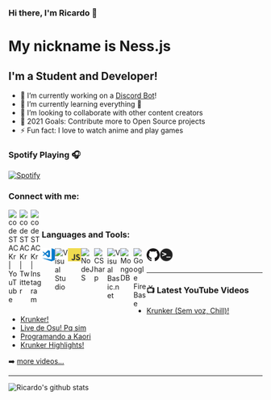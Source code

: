 ### Hi there, I'm Ricardo 👋
# My nickname is Ness.js
## I'm a Student and Developer!

- 🔭 I’m currently working on a [Discord Bot](https://discord.com/api/oauth2/authorize?client_id=730092279326441574&permissions=8&scope=bot)!
- 🌱 I’m currently learning everything 🤣
- 👯 I’m looking to collaborate with other content creators
- 🥅 2021 Goals: Contribute more to Open Source projects
- ⚡ Fun fact: I love to watch anime and play games

### Spotify Playing 🎧

[![Spotify](https://novatorem-theta-green.vercel.app/api/spotify)](https://open.spotify.com/user/xiwv4n1yhmxitpz0arg4a95un)

### Connect with me:

[<img align="left" alt="codeSTACKr | YouTube" width="22px" src="https://cdn.jsdelivr.net/npm/simple-icons@v3/icons/youtube.svg" />](https://www.youtube.com/channel/UCwGmvFQAQLIFMfyDKKzafPw)
[<img align="left" alt="codeSTACKr | Twitter" width="22px" src="https://cdn.jsdelivr.net/npm/simple-icons@v3/icons/twitter.svg" />](https://twitter.com/Ness51560833)
[<img align="left" alt="codeSTACKr | Instagram" width="22px" src="https://cdn.jsdelivr.net/npm/simple-icons@v3/icons/discord.svg" />](https://top.gg/user/513113161126248469)

<br />

### Languages and Tools:

[<img align="left" alt="Visual Studio Code" width="26px" src="https://raw.githubusercontent.com/github/explore/80688e429a7d4ef2fca1e82350fe8e3517d3494d/topics/visual-studio-code/visual-studio-code.png" />]()
[<img align="left" alt="Visual Studio" width="26px" src="https://static.wikia.nocookie.net/logopedia/images/c/cd/Visual_Studio_2017_Logo.svg" />]()
[<img align="left" alt="JavaScript" width="26px" src="https://raw.githubusercontent.com/github/explore/80688e429a7d4ef2fca1e82350fe8e3517d3494d/topics/javascript/javascript.png" />](https://github.com/rmotafreitas/BotKaoriDiscord)
[<img align="left" alt="NodeJS" width="26px" src="https://walde.co/wp-content/uploads/2016/09/nodejs_logo.png" />]()
[<img align="left" alt="CSharp" width="26px" src="https://upload.wikimedia.org/wikipedia/commons/7/7a/C_Sharp_logo.svg" />]()
[<img align="left" alt="Visual Basic.net" width="26px" src="https://upload.wikimedia.org/wikipedia/commons/thumb/4/40/VB.NET_Logo.svg/1200px-VB.NET_Logo.svg.png" />]()
[<img align="left" alt="MongoDB" width="26px" src="https://infinapps.com/wp-content/uploads/2018/10/mongodb-logo-256x300.png" />]()
[<img align="left" alt="Google FireBase" width="26px" src="https://cdn.shortpixel.ai/client/q_glossy,ret_img,w_502,h_518/https://keytotech.com/wp-content/uploads/2019/05/firebase.png" />]()
[<img align="left" alt="GitHub" width="26px" src="https://raw.githubusercontent.com/github/explore/78df643247d429f6cc873026c0622819ad797942/topics/github/github.png" />](https://github.com/rmotafreitas)
[<img align="left" alt="Terminal" width="26px" src="https://raw.githubusercontent.com/github/explore/80688e429a7d4ef2fca1e82350fe8e3517d3494d/topics/terminal/terminal.png" />]()

<br/>    
<br/>

---

### 📺 Latest YouTube Videos

<!-- YOUTUBE:START -->
- [Krunker (Sem voz, Chill)!](https://www.youtube.com/watch?v=GU8T5qk00a4)
- [Krunker!](https://www.youtube.com/watch?v=8jrrGQXgmgg)
- [Live de Osu! Pq sim](https://www.youtube.com/watch?v=V-WPGgE9RMs)
- [Programando a Kaori](https://www.youtube.com/watch?v=4FgnEFZZexY)
- [Krunker Highlights!](https://www.youtube.com/watch?v=f_1P_Tnib3c)
<!-- YOUTUBE:END -->

➡️ [more videos...](https://www.youtube.com/channel/UCwGmvFQAQLIFMfyDKKzafPw)

---

![Ricardo's github stats](https://github-readme-stats.vercel.app/api?username=rmotafreitas&show_icons=true&theme=dark)
